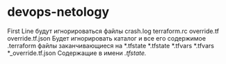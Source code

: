 # devops-netology
First Line
будут игнорироваться файлы crash.log terraform.rc override.tf override.tf.json
Будет игнорировать каталог и все его содержимое .terraform
файлы заканчивающиеся на *.tfstate *.tfstate *.tfvars *.tfvars *_override.tf.json
Содержащие в имени *.tfstate.*
